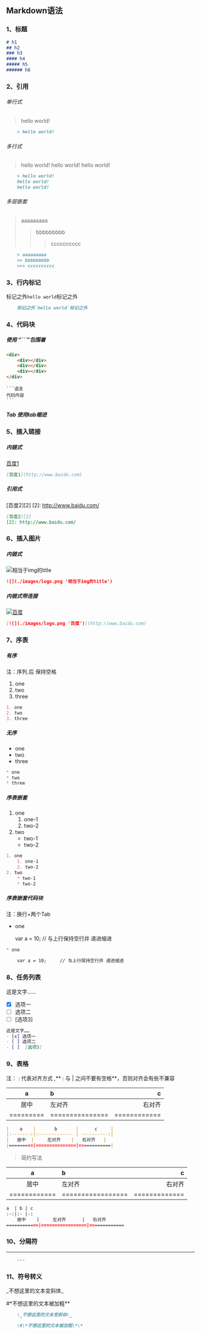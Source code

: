 ## Markdown语法

### 1、标题

```markdown
# h1
## h2
### h3
#### h4
##### h5
###### h6

```
### 2、引用
###### 单行式
> hello world!

```markdown
    > hello world!
```

###### 多行式

> hello world!
hello world!
hello world!

```markdown
    > hello world!
    hello world!
    hello world!
```


###### 多层嵌套
> aaaaaaaaa
>> bbbbbbbbb
>>> cccccccccc

```markdown
    > aaaaaaaaa
    >> bbbbbbbbb
    >>> cccccccccc
```


### 3、行内标记
标记之外`hello world`标记之外
```markdown
    标记之外`hello world`标记之外
```
### 4、代码块
##### 使用 “```”包围着
```markdown
<div>
    <div></div>
    <div></div>
    <div></div>
</div>
```
    ```语言
    代码内容
    ```

##### Tab 使用tab缩进

### 5、插入链接
##### 内链式
[百度1](http://www.baidu.com)
```markdown
[百度1](http://www.baidu.com)
```
##### 引用式
[百度2][2]
[2]: http://www.baidu.com/
```markdown
[百度2][2]
[2]: http://www.baidu.com/
```

### 6、插入图片
##### 内链式
![](./images/logo.png '相当于img的title')
```markdown
![](./images/logo.png '相当于img的title')
```
##### 内链式带连接
[![](./images/logo.png '百度')](http://www.baidu.com)
```markdown
[![](./images/logo.png '百度')](http://www.baidu.com)
```

### 7、序表
##### 有序
注：序列.后 保持空格
1. one
2. two
3. three

```markdown
1. one
2. two
3. three
```
##### 无序
* one
* two
* three

```markdown
* one
* two
* three
```
##### 序表嵌套
1. one
    1. one-1
    2. two-2
2. two
    * two-1
    * two-2

```markdown
1. one
    1. one-1
    2. two-2
2. two
    * two-1
    * two-2
```
##### 序表嵌套代码块
注：换行+两个Tab
* one

    var a = 10;     // 与上行保持空行并 递进缩进

```markdown
* one

    var a = 10;     // 与上行保持空行并 递进缩进
```
### 8、任务列表
这是文字……
- [x] 选项一
- [ ] 选项二
- [ ]  [选项3]

```markdown
这是文字……
- [x] 选项一
- [ ] 选项二
- [ ]  [选项3]
```


### 9、表格
注： : 代表对齐方式 ,** : 与 | 之间不要有空格**，否则对齐会有些不兼容

|    a    |       b       |      c     |
|:-------:|:------------- | ----------:|
|   居中  |     左对齐    |   右对齐   |
|=========|===============|============|

```markdown
|    a    |       b       |      c     |
|:-------:|:------------- | ----------:|
|   居中  |     左对齐    |   右对齐   |
|=========|===============|============|

```
> 简约写法

a  | b | c
:-:|:- |-:
    居中    |     左对齐      |   右对齐
============|=================|=============

```markdown
a  | b | c
:-:|:- |-:
    居中    |     左对齐      |   右对齐
============|=================|=============
```

### 10、分隔符
---
```markdown
    ---
```

### 11、符号转义
\_不想这里的文本变斜体\_

\#\*不想这里的文本被加粗\*\*
```markdown
    \_不想这里的文本变斜体\_

    \#\*不想这里的文本被加粗\*\*
```

